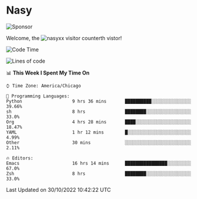 # Nasy

<!--
<p align="center">
<img height="200" src="https://github-readme-stats.vercel.app/api?username=nasyxx&count_private=true&show_icons=true&theme=dracula&include_all_commits=true"/>
<img height="200" src="https://github-readme-stats.vercel.app/api/top-langs/?username=nasyxx&theme=dracula&hide=html,jupyter+notebook&count_private=true&show_icons=true"/>
</p>

  
----------------
-->

![Sponsor](https://img.shields.io/static/v1.svg?label=Sponsor&message=%E2%9D%A4&logo=GitHub&style=flat&color=pink)
 
Welcome, the ![nasyxx visitor counter](https://count.getloli.com/get/@nasyxx?theme=rule34)th vistor!
 
<!--START_SECTION:waka-->
![Code Time](http://img.shields.io/badge/Code%20Time-2%2C762%20hrs%2053%20mins-blue)

![Lines of code](https://img.shields.io/badge/From%20Hello%20World%20I%27ve%20Written-5%20Million%20lines%20of%20code-blue)

📊 **This Week I Spent My Time On** 

```text
⌚︎ Time Zone: America/Chicago

💬 Programming Languages: 
Python                   9 hrs 36 mins       ██████████░░░░░░░░░░░░░░░   39.66% 
sh                       8 hrs               ████████░░░░░░░░░░░░░░░░░   33.0% 
Org                      4 hrs 28 mins       ████░░░░░░░░░░░░░░░░░░░░░   18.47% 
YAML                     1 hr 12 mins        █░░░░░░░░░░░░░░░░░░░░░░░░   4.99% 
Other                    30 mins             ░░░░░░░░░░░░░░░░░░░░░░░░░   2.11%

🔥 Editors: 
Emacs                    16 hrs 14 mins      ████████████████░░░░░░░░░   67.0% 
Zsh                      8 hrs               ████████░░░░░░░░░░░░░░░░░   33.0%

```


 Last Updated on 30/10/2022 10:42:22 UTC
<!--END_SECTION:waka-->

<!-- ![visitors](https://visitor-badge.laobi.icu/badge?page_id=nasyxx.nasyxx) -->
